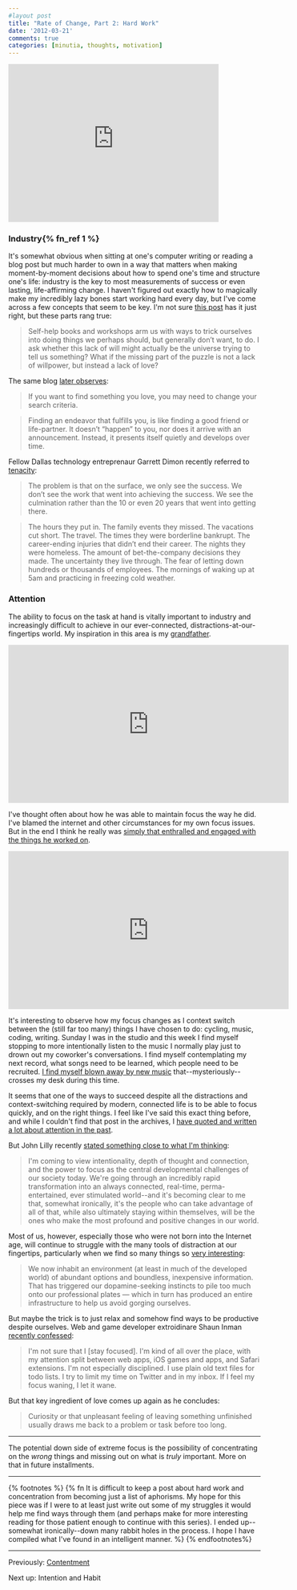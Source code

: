 ```yaml
---
#layout post
title: "Rate of Change, Part 2: Hard Work"
date: '2012-03-21'
comments: true
categories: [minutia, thoughts, motivation]
---
```


<iframe width="420" height="315" src="http://www.youtube.com/embed/C31NaEoD3WI?rel=0" frameborder="0" allowfullscreen></iframe>

### Industry{% fn_ref 1 %}

It's somewhat obvious when sitting at one's computer writing or reading a blog post but much harder to own in a way that matters when making moment-by-moment decisions about how to spend one's time and structure one's life: industry is the key to most measurements of success or even lasting, life-affirming change. I haven't figured out exactly how to magically make my incredibly lazy bones start working hard every day, but I've come across a few concepts that seem to be key. I'm not sure [this post](http://www.deliberatism.com/blog/forget-self-improvement/) has it just right, but these parts rang true:

> Self-help books and workshops arm us with ways to trick ourselves into doing things we perhaps should, but generally don’t want, to do. I ask whether this lack of will might actually be the universe trying to tell us something? What if the missing part of the puzzle is not a lack of willpower, but instead a lack of love?

The same blog [later observes](http://www.deliberatism.com/blog/seeking-passion/ "Seeking Passion"):

> If you want to find something you love, you may need to change your search criteria.

> Finding an endeavor that fulfills you, is like finding a good friend or life-partner. It doesn’t “happen” to you, nor does it arrive with an announcement. Instead, it presents itself quietly and develops over time.

Fellow Dallas technology entreprenaur Garrett Dimon recently referred to [tenacity](http://garrettdimon.com/post/13601971410/tenacity):

> The problem is that on the surface, we only see the success. We don’t see the work that went into achieving the success. We see the culmination rather than the 10 or even 20 years that went into getting there.

> The hours they put in. The family events they missed. The vacations cut short. The travel. The times they were borderline bankrupt. The career-ending injuries that didn’t end their career. The nights they were homeless. The amount of bet-the-company decisions they made. The uncertainty they live through. The fear of letting down hundreds or thousands of employees. The mornings of waking up at 5am and practicing in freezing cold weather.

### Attention

The ability to focus on the task at hand is vitally important to industry and increasingly difficult to achieve in our ever-connected, distractions-at-our-fingertips world. My inspiration in this area is my [grandfather](http://www.youtube.com/watch?v=9D-4WKqjZR4). 

<iframe width="560" height="315" src="http://www.youtube.com/embed/9D-4WKqjZR4?rel=0start=240" frameborder="0" allowfullscreen></iframe>

I've thought often about how he was able to maintain focus the way he did. I've blamed the internet and other circumstances for my own focus issues. But in the end I think he really was [simply that enthralled and engaged with the things he worked on](http://www.youtube.com/watch?v=ol6VYp0naYA). 

<iframe width="560" height="315" src="http://www.youtube.com/embed/ol6VYp0naYA?rel=0" frameborder="0" allowfullscreen></iframe>

It's interesting to observe how my focus changes as I context switch between the (still far too many) things I have chosen to do: cycling, music, coding, writing. Sunday I was in the studio and this week I find myself stopping to more intentionally listen to the music I normally play just to drown out my coworker's conversations. I find myself contemplating my next record, what songs need to be learned, which people need to be recruited. [I find myself blown away by new music](http://blog.danielsjourney.com/2012/03/20/son-lux-live/) that--mysteriously--crosses my desk during this time. 

It seems that one of the ways to succeed despite all the distractions and context-switching required by modern, connected life is to be able to focus quickly, and on the right things. I feel like I've said this exact thing before, and while I couldn't find that post in the archives, I [have quoted and written a lot about attention in the past](http://2005.danielsjourney.com/categories/attention/).

But John Lilly recently [stated something close to what I'm thinking](http://john.jubjubs.net/2012/03/02/intentionality/):

> I'm coming to view intentionality, depth of thought and connection, and the power to focus as the central developmental challenges of our society today. We're going through an incredibly rapid transformation into an always connected, real-time, perma-entertained, ever stimulated world--and it's becoming clear to me that, somewhat ironically, it's the people who can take advantage of all of that, while also ultimately staying within themselves, will be the ones who make the most profound and positive changes in our world.

Most of us, however, especially those who were not born into the Internet age, will continue to struggle with the many tools of distraction at our fingertips, particularly when we find so many things so [very interesting](http://www.danpink.com/archives/2012/02/how-to-say-no-especially-to-things-you-want-to-do):

> We now inhabit an environment (at least in much of the developed world) of abundant options and boundless, inexpensive information. That has triggered our dopamine-seeking instincts to pile too much onto our professional plates — which in turn has produced an entire infrastructure to help us avoid gorging ourselves.

But maybe the trick is to just relax and somehow find ways to be productive despite ourselves. Web and game developer extroidinare Shaun Inman [recently confessed](http://www.theverge.com/2012/3/19/2822626/5-minutes-on-the-verge-shaun-inman):

> I'm not sure that I [stay focused]. I'm kind of all over the place, with my attention split between web apps, iOS games and apps, and Safari extensions. I'm not especially disciplined. I use plain old text files for todo lists. I try to limit my time on Twitter and in my inbox. If I feel my focus waning, I let it wane. 

But that key ingredient of love comes up again as he concludes:

> Curiosity or that unpleasant feeling of leaving something unfinished usually draws me back to a problem or task before too long.

* * *

The potential down side of extreme focus is the possibility of concentrating on the _wrong_ things and missing out on what is _truly_ important. More on that in future installments.

* * * 

{% footnotes %}
  {% fn It is difficult to keep a post about hard work and concentration from becoming just a list of aphorisms. My hope for this piece was if I were to at least just write out some of my struggles it would help me find ways through them (and perhaps make for more interesting reading for those patient enough to continue with this series). I ended up--somewhat ironically--down many rabbit holes in the process. I hope I have compiled what I've found in an intelligent manner. %}
{% endfootnotes%}


* * * 

Previously: [Contentment](http://blog.danielsjourney.com/2012/03/15/rate-of-change-part-1/)

Next up: Intention and Habit